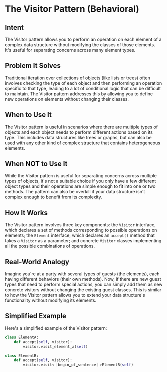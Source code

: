 # The Visitor Pattern (Behavioral)

## Intent
The Visitor pattern allows you to perform an operation on each element of a complex data structure without modifying the classes of those elements. It's useful for separating concerns across many element types.

## Problem It Solves
Traditional iteration over collections of objects (like lists or trees) often involves checking the type of each object and then performing an operation specific to that type, leading to a lot of conditional logic that can be difficult to maintain. The Visitor pattern addresses this by allowing you to define new operations on elements without changing their classes.

## When to Use It
The Visitor pattern is useful in scenarios where there are multiple types of objects and each object needs to perform different actions based on its type. This includes data structures like trees or graphs, but can also be used with any other kind of complex structure that contains heterogeneous elements.

## When NOT to Use It
While the Visitor pattern is useful for separating concerns across multiple types of objects, it's not a suitable choice if you only have a few different object types and their operations are simple enough to fit into one or two methods. The pattern can also be overkill if your data structure isn't complex enough to benefit from its complexity.

## How It Works
The Visitor pattern involves three key components: the `Visitor` interface, which declares a set of methods corresponding to possible operations on elements; the `Element` interface, which declares an `accept()` method that takes a `Visitor` as a parameter; and concrete `Visitor` classes implementing all the possible combinations of operations.

## Real-World Analogy
Imagine you're at a party with several types of guests (the elements), each having different behaviors (their own methods). Now, if there are new guest types that need to perform special actions, you can simply add them as new concrete visitors without changing the existing guest classes. This is similar to how the Visitor pattern allows you to extend your data structure's functionality without modifying its elements.

## Simplified Example
Here's a simplified example of the Visitor pattern:

```python
class ElementA:
    def accept(self, visitor):
        visitor.visit_element_a(self)

class ElementB:
    def accept(self, visitor):
        visitor.visit<｜begin▁of▁sentence｜>ElementB(self)